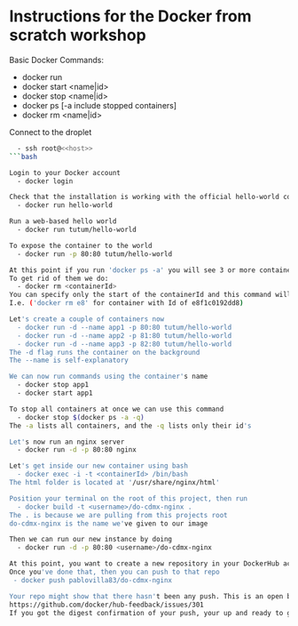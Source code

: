 # Instructions for the Docker from scratch workshop

Basic Docker Commands:
  - docker run <image>
  - docker start <name|id>
  - docker stop <name|id>
  - docker ps [-a include stopped containers]
  - docker rm <name|id>

Connect to the droplet
```bash
  - ssh root@<<host>>
```bash

Login to your Docker account
  - docker login

Check that the installation is working with the official hello-world container
  - docker run hello-world

Run a web-based hello world
  - docker run tutum/hello-world

To expose the container to the world
  - docker run -p 80:80 tutum/hello-world

At this point if you run 'docker ps -a' you will see 3 or more containers, which are either stopped or running.
To get rid of them we do:
  - docker rm <containerId>
You can specify only the start of the containerId and this command will work.
I.e. ('docker rm e8' for container with Id of e8f1c0192dd8)

Let's create a couple of containers now
  - docker run -d --name app1 -p 80:80 tutum/hello-world
  - docker run -d --name app2 -p 81:80 tutum/hello-world
  - docker run -d --name app3 -p 82:80 tutum/hello-world
The -d flag runs the container on the background
The --name is self-explanatory

We can now run commands using the container's name
  - docker stop app1
  - docker start app1

To stop all containers at once we can use this command
  - docker stop $(docker ps -a -q)
The -a lists all containers, and the -q lists only their id's

Let's now run an nginx server
  - docker run -d -p 80:80 nginx

Let's get inside our new container using bash
  - docker exec -i -t <containerId> /bin/bash
The html folder is located at '/usr/share/nginx/html'

Position your terminal on the root of this project, then run
  - docker build -t <username>/do-cdmx-nginx .
The . is because we are pulling from this projects root
do-cdmx-nginx is the name we've given to our image

Then we can run our new instance by doing
  - docker run -d -p 80:80 <username>/do-cdmx-nginx

At this point, you want to create a new repository in your DockerHub account
Once you've done that, then you can push to that repo
 - docker push pablovilla83/do-cdmx-nginx

Your repo might show that there hasn't been any push. This is an open bug.
https://github.com/docker/hub-feedback/issues/301
If you got the digest confirmation of your push, your up and ready to go.
